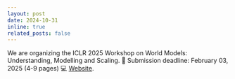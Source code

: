 ```yaml
---
layout: post
date: 2024-10-31
inline: true
related_posts: false
---
```


We are organizing the ICLR 2025 Workshop on World Models: Understanding, Modelling and Scaling. 📜 Submission deadline: February 03, 2025 (4-9 pages) 💻 [Website](https://sites.google.com/view/worldmodel-iclr2025/home).
